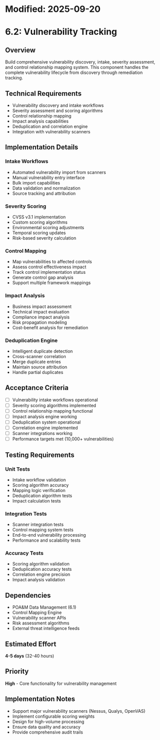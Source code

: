# Modified: 2025-09-20

# 6.2: Vulnerability Tracking

## Overview
Build comprehensive vulnerability discovery, intake, severity assessment, and control relationship mapping system. This component handles the complete vulnerability lifecycle from discovery through remediation tracking.

## Technical Requirements
- Vulnerability discovery and intake workflows
- Severity assessment and scoring algorithms
- Control relationship mapping
- Impact analysis capabilities
- Deduplication and correlation engine
- Integration with vulnerability scanners

## Implementation Details

### Intake Workflows
- Automated vulnerability import from scanners
- Manual vulnerability entry interface
- Bulk import capabilities
- Data validation and normalization
- Source tracking and attribution

### Severity Scoring
- CVSS v3.1 implementation
- Custom scoring algorithms
- Environmental scoring adjustments
- Temporal scoring updates
- Risk-based severity calculation

### Control Mapping
- Map vulnerabilities to affected controls
- Assess control effectiveness impact
- Track control implementation status
- Generate control gap analysis
- Support multiple framework mappings

### Impact Analysis
- Business impact assessment
- Technical impact evaluation
- Compliance impact analysis
- Risk propagation modeling
- Cost-benefit analysis for remediation

### Deduplication Engine
- Intelligent duplicate detection
- Cross-scanner correlation
- Merge duplicate entries
- Maintain source attribution
- Handle partial duplicates

## Acceptance Criteria
- [ ] Vulnerability intake workflows operational
- [ ] Severity scoring algorithms implemented
- [ ] Control relationship mapping functional
- [ ] Impact analysis engine working
- [ ] Deduplication system operational
- [ ] Correlation engine implemented
- [ ] Scanner integrations working
- [ ] Performance targets met (10,000+ vulnerabilities)

## Testing Requirements

### Unit Tests
- Intake workflow validation
- Scoring algorithm accuracy
- Mapping logic verification
- Deduplication algorithm tests
- Impact calculation tests

### Integration Tests
- Scanner integration tests
- Control mapping system tests
- End-to-end vulnerability processing
- Performance and scalability tests

### Accuracy Tests
- Scoring algorithm validation
- Deduplication accuracy tests
- Correlation engine precision
- Impact analysis validation

## Dependencies
- POA&M Data Management (6.1)
- Control Mapping Engine
- Vulnerability scanner APIs
- Risk assessment algorithms
- External threat intelligence feeds

## Estimated Effort
**4-5 days** (32-40 hours)

## Priority
**High** - Core functionality for vulnerability management

## Implementation Notes
- Support major vulnerability scanners (Nessus, Qualys, OpenVAS)
- Implement configurable scoring weights
- Design for high-volume processing
- Ensure data quality and accuracy
- Provide comprehensive audit trails
